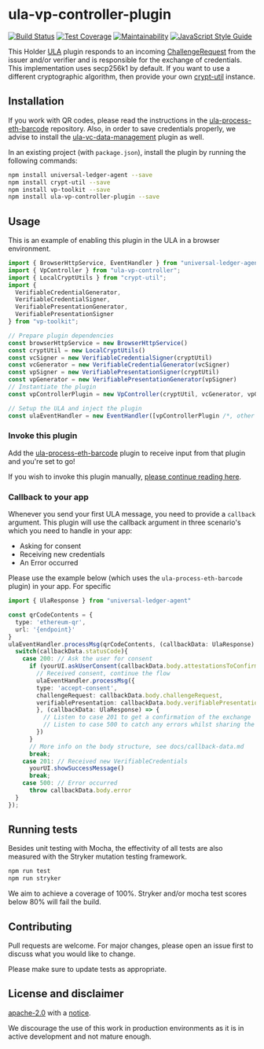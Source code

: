 # ula-vp-controller-plugin

[![Build Status](https://travis-ci.org/rabobank-blockchain/ula-vp-controller.svg?branch=master)](https://travis-ci.org/rabobank-blockchain/ula-vp-controller)
[![Test Coverage](https://api.codeclimate.com/v1/badges/c3583b99edad5c48168e/test_coverage)](https://codeclimate.com/github/rabobank-blockchain/ula-vp-controller/test_coverage)
[![Maintainability](https://api.codeclimate.com/v1/badges/c3583b99edad5c48168e/maintainability)](https://codeclimate.com/github/rabobank-blockchain/ula-vp-controller/maintainability)
[![JavaScript Style Guide](https://img.shields.io/badge/code_style-standard-brightgreen.svg)](https://standardjs.com)

This Holder [ULA](https://github.com/rabobank-blockchain/universal-ledger-agent) plugin responds to an incoming [ChallengeRequest](https://github.com/rabobank-blockchain/vp-toolkit-models/blob/master/src/model/challenge-request.ts) from the issuer and/or verifier and is responsible for the exchange of credentials.
This implementation uses secp256k1 by default. If you want to use a different cryptographic algorithm, then provide your own [crypt-util](https://github.com/rabobank-blockchain/crypt-util) instance.

## Installation

If you work with QR codes, please read the instructions in the [ula-process-eth-barcode](https://github.com/rabobank-blockchain/ula-process-eth-barcode) repository.
Also, in order to save credentials properly, we advise to install the [ula-vc-data-management](https://github.com/rabobank-blockchain/ula-vc-data-management) plugin as well.

In an existing project (with `package.json`), install the plugin by running the following commands:

```bash
npm install universal-ledger-agent --save
npm install crypt-util --save
npm install vp-toolkit --save
npm install ula-vp-controller-plugin --save
```

## Usage

This is an example of enabling this plugin in the ULA in a browser environment.

```typescript
import { BrowserHttpService, EventHandler } from "universal-ledger-agent";
import { VpController } from "ula-vp-controller";
import { LocalCryptUtils } from "crypt-util";
import {
  VerifiableCredentialGenerator,
  VerifiableCredentialSigner,
  VerifiablePresentationGenerator,
  VerifiablePresentationSigner
} from "vp-toolkit";

// Prepare plugin dependencies
const browserHttpService = new BrowserHttpService()
const cryptUtil = new LocalCryptUtils()
const vcSigner = new VerifiableCredentialSigner(cryptUtil)
const vcGenerator = new VerifiableCredentialGenerator(vcSigner)
const vpSigner = new VerifiablePresentationSigner(cryptUtil)
const vpGenerator = new VerifiablePresentationGenerator(vpSigner)
// Instantiate the plugin
const vpControllerPlugin = new VpController(cryptUtil, vcGenerator, vpGenerator, browserHttpService)

// Setup the ULA and inject the plugin
const ulaEventHandler = new EventHandler([vpControllerPlugin /*, other ULA plugins here */])
```

### Invoke this plugin

Add the [ula-process-eth-barcode](https://github.com/rabobank-blockchain/ula-process-eth-barcode) plugin to receive input from that plugin and you're set to go!

If you wish to invoke this plugin manually, [please continue reading here](docs/manual-invoke.md).

### Callback to your app

Whenever you send your first ULA message, you need to provide a `callback` argument.
This plugin will use the callback argument in three scenario's which you need to handle in your app:

- Asking for consent
- Receiving new credentials
- An Error occurred

Please use the example below (which uses the `ula-process-eth-barcode` plugin) in your app. For specific 
```typescript
import { UlaResponse } from "universal-ledger-agent"

const qrCodeContents = {
  type: 'ethereum-qr',
  url: '{endpoint}'
}
ulaEventHandler.processMsg(qrCodeContents, (callbackData: UlaResponse) => {
  switch(callbackData.statusCode){
    case 200: // Ask the user for consent
      if (yourUI.askUserConsent(callbackData.body.attestationsToConfirm, callbackData.body.missingAttestations)) {
        // Received consent, continue the flow
        ulaEventHandler.processMsg({
        type: 'accept-consent',
        challengeRequest: callbackData.body.challengeRequest,
        verifiablePresentation: callbackData.body.verifiablePresentation
        }, (callbackData: UlaResponse) => {
          // Listen to case 201 to get a confirmation of the exchange
          // Listen to case 500 to catch any errors whilst sharing the credential(s)
        })
      }
      // More info on the body structure, see docs/callback-data.md
      break;
    case 201: // Received new VerifiableCredentials
      yourUI.showSuccessMessage()
      break;
    case 500: // Error occurred
      throw callbackData.body.error
  }
});
```

## Running tests

Besides unit testing with Mocha, the effectivity of all tests are also measured with the Stryker mutation testing framework.

```bash
npm run test
npm run stryker
```

We aim to achieve a coverage of 100%. Stryker and/or mocha test scores below 80% will fail the build.

## Contributing

Pull requests are welcome. For major changes, please open an issue first to discuss what you would like to change.

Please make sure to update tests as appropriate.

## License and disclaimer

[apache-2.0](https://choosealicense.com/licenses/apache-2.0/) with a [notice](NOTICE).

We discourage the use of this work in production environments as it is in active development and not mature enough.
